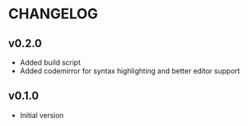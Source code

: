 # CHANGELOG

## v0.2.0

 * Added build script
 * Added codemirror for syntax highlighting and better editor support


## v0.1.0

 * Initial version
